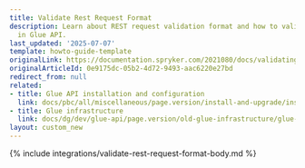 ```yaml
---
title: Validate Rest Request Format
description: Learn about REST request validation format and how to validate requests
  in Glue API.
last_updated: '2025-07-07'
template: howto-guide-template
originalLink: https://documentation.spryker.com/2021080/docs/validating-rest-request-format
originalArticleId: 0e9175dc-05b2-4d72-9493-aac6220e27bd
redirect_from: null
related:
- title: Glue API installation and configuration
  link: docs/pbc/all/miscellaneous/page.version/install-and-upgrade/install-glue-api/install-the-spryker-core-glue-api.html
- title: Glue infrastructure
  link: docs/dg/dev/glue-api/page.version/old-glue-infrastructure/glue-infrastructure.html
layout: custom_new
---
```


{% include integrations/validate-rest-request-format-body.md %}
